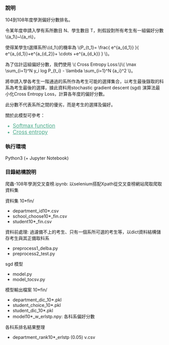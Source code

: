 <script src='https://cdn.mathjax.org/mathjax/latest/MathJax.js?config=TeX-AMS-MML_HTMLorMML'></script>

### 說明
104到108年度學測偏好分數排名。<br>
<p>令某年度申請入學有系所數目 N、學生數目 T，則假設對所有考生有一組偏好分數<span>\(a_1\)</span>~<span>\(a_n\)</span>，</p><p>使得某學生t選擇系所<span>\(d_1\)</span>的機率為 <span>\(P_{t_1}= \frac{ e^{a_{d_1}} }{ e^{a_{d_1}}+e^{a_{d_2}}+ \cdots +e^{a_{d_k}} }  \)</span>。</p>
		<p>為了估計這組偏好分數，我們使用 <span>\( Cross Entropy Loss:\)</span><span>\( \max \sum_{i=1}^N y_i log P_{t_i} - \lambda \sum_{i=1}^N {a_i}^2 \)</span>。</p>
<p> 將申請入學各考生一階通過的系所作為考生可能的選擇集合，以考生最後錄取的科系為考生最後的選擇，據此資料用stochastic gradient descent (sgd) 演算法最小化Cross Entropy Loss，計算各年度的偏好分數。</p>
<p>此分數不代表系所之間的優劣，而是考生的選擇及偏好。</p>
		<p id='abt_explain2'>關於此模型可參考：</p>
		<ul>
			<li style="color:#4dac8c">
				<a style="color:#4dac8c;font-size:1.2em" href="https://en.wikipedia.org/wiki/Softmax_function">Softmax function</a>
			</li>
			<li style="color:#4dac8c">
				<a style="color:#4dac8c;font-size:1.2em" href="https://en.wikipedia.org/wiki/Cross_entropy">Cross entropy</a>
			</li>
		</ul>

### 執行環境
Python3 (+ Jupyter Notebook)

### 目錄結構說明
爬蟲-108年學測交叉查榜.ipynb: 以selenium搭配Xpath從交叉查榜網站爬取爬取資料集
             
資料集
10\*fin/
* department_id10\*.csv
* school_choose10\*_fin.csv
* student10\*_fin.csv

資料前處理: 過濾備不上的考生、只有一個系所可選的考生等，以dict資料結構儲存考生與其正備取科系
* preprocess1_delba.py
* preprocess2_test.py

sgd 模型
* model.py
* model_tocsv.py

模型輸出檔案
10\*fin/
* department_dic_10\*.pkl
* student_choice_10\*.pkl
* student_dic_10\*.pkl
* model10\*_w_erlstp.npy: 各科系偏好分數

各科系排名結果整理
* department_rank10\*_erlstp (0.05) v.csv